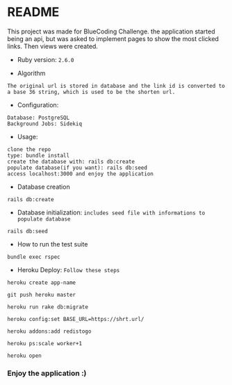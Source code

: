 # README

This project was made for BlueCoding Challenge. the application started being an api, but was asked to implement pages to show the most clicked links. Then views were created.

* Ruby version:
`2.6.0`

* Algorithm
```
The original url is stored in database and the link id is converted to a base 36 string, which is used to be the shorten url.
```

* Configuration:
```
Database: PostgreSQL
Background Jobs: Sidekiq
```

* Usage:
```
clone the repo
type: bundle install
create the database with: rails db:create
populate database(if you want): rails db:seed
access localhost:3000 and enjoy the application
```

* Database creation
```
rails db:create
```

* Database initialization: `includes seed file with informations to populate database`
```
rails db:seed
```
* How to run the test suite
```
bundle exec rspec
```

* Heroku Deploy: `Follow these steps`
```
heroku create app-name
```
```
git push heroku master
```
```
heroku run rake db:migrate
```
```
heroku config:set BASE_URL=https://shrt.url/
```
```
heroku addons:add redistogo
```
```
heroku ps:scale worker+1
```
```
heroku open
```
### Enjoy the application :)